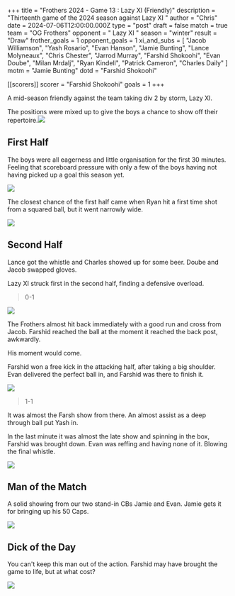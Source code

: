+++
title = "Frothers 2024 - Game 13 : Lazy XI (Friendly)"
description = "Thirteenth game of the 2024 season against Lazy XI "
author = "Chris"
date = 2024-07-06T12:00:00.000Z
type = "post"
draft = false
match = true
team = "OG Frothers"
opponent = " Lazy XI "
season = "winter"
result = "Draw"
frother_goals = 1
opponent_goals = 1
xi_and_subs = [
  "Jacob Williamson",
  "Yash Rosario",
  "Evan Hanson",
  "Jamie Bunting",
  "Lance Molyneaux",
  "Chris Chester",
  "Jarrod Murray",
  "Farshid Shokoohi",
  "Evan Doube",
  "Milan Mrdalj",
  "Ryan Kindell",
  "Patrick Cameron",
  "Charles Daily"
]
motm = "Jamie Bunting"
dotd = "Farshid Shokoohi"

[[scorers]]
scorer = "Farshid Shokoohi"
goals = 1
+++

A mid-season friendly against the team taking div 2 by storm, Lazy XI.

The positions were mixed up to give the boys a chance to show off their repertoire.![](/pace-front-line.jpg)

## First Half

The boys were all eagerness and little organisation for the first 30 minutes. Feeling that scoreboard pressure with only a few of the boys having not having picked up a goal this season yet.

![](/pack-the-box.jpg)

The closest chance of the first half came when Ryan hit a first time shot from a squared ball, but it went narrowly wide.

![](/ryan-outfield.jpg)

## Second Half

Lance got the whistle and Charles showed up for some beer. Doube and Jacob swapped gloves.

Lazy XI struck first in the second half, finding a defensive overload.

> 0-1

![](/ev-jacob.jpg)

The Frothers almost hit back immediately with a good run and cross from Jacob. Farshid reached the ball at the moment it reached the back post, awkwardly.

His moment would come.

Farshid won a free kick in the attacking half, after taking a big shoulder. Evan delivered the perfect ball in, and Farshid was there to finish it.

![](/ronaldo-flying-head-juventas-goal\(1\).gif)

> 1-1

It was almost the Farsh show from there. An almost assist as a deep through ball put Yash in.

In the last minute it was almost the late show and spinning in the box, Farshid was brought down. Evan was reffing and having none of it. Blowing the final whistle.

![](/PXL_20240706_221904226.jpg)

## Man of the Match

A solid showing from our two stand-in CBs Jamie and Evan. Jamie gets it for bringing up his 50 Caps.

![](/bunt-def.jpg)

## Dick of the Day

You can't keep this man out of the action. Farshid may have brought the game to life, but at what cost?

![](/farsh-pass.jpg)

